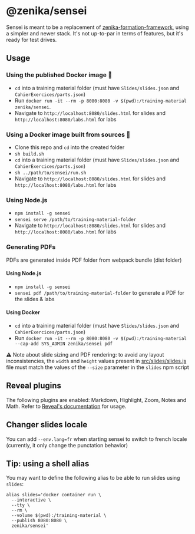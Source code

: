 # @zenika/sensei

Sensei is meant to be a replacement of [zenika-formation-framework](https://github.com/Zenika/zenika-formation-framework/),
using a simpler and newer stack. It's not up-to-par in terms of features, but it's ready for test drives.

## Usage

### Using the published Docker image 🐳

- `cd` into a training material folder (must have `Slides/slides.json` and `CahierExercices/parts.json`)
- Run `docker run -it --rm -p 8080:8080 -v $(pwd):/training-material zenika/sensei`.
- Navigate to `http://localhost:8080/slides.html` for slides and `http://localhost:8080/labs.html` for labs

### Using a Docker image built from sources 🐳

- Clone this repo and `cd` into the created folder
- `sh build.sh`
- `cd` into a training material folder (must have `Slides/slides.json` and `CahierExercices/parts.json`)
- `sh ../path/to/sensei/run.sh`
- Navigate to `http://localhost:8080/slides.html` for slides and `http://localhost:8080/labs.html` for labs

### Using Node.js

- `npm install -g sensei`
- `sensei serve /path/to/training-material-folder`
- Navigate to `http://localhost:8080/slides.html` for slides and `http://localhost:8080/labs.html` for labs

### Generating PDFs

PDFs are generated inside PDF folder from webpack bundle (dist folder)

#### Using Node.js

- `npm install -g sensei`
- `sensei pdf /path/to/training-material-folder` to generate a PDF for the slides & labs

#### Using Docker

- `cd` into a training material folder (must have `Slides/slides.json` and `CahierExercices/parts.json`)
- Run `docker run -it --rm -p 8080:8080 -v $(pwd):/training-material --cap-add SYS_ADMIN zenika/sensei pdf`

⚠️ Note about slide sizing and PDF rendering: to avoid any layout inconsistencies, the `width` and `height` values present in [src/slides/slides.js](src/slides/slides.js) file must match the values of the `--size` parameter in the `slides` npm script

## Reveal plugins

The following plugins are enabled: Markdown, Highlight, Zoom, Notes and Math.
Refer to [Reveal's documentation](https://revealjs.com/plugins/#built-in-plugins) for usage.


## Changer slides locale
You can add `--env.lang=fr` when starting sensei to switch to french locale (currently, it only change the punctation behavior)

## Tip: using a shell alias

You may want to define the following alias to be able to run slides using `slides`:

```
alias slides='docker container run \
  --interactive \
  --tty \
  --rm \
  --volume $(pwd):/training-material \
  --publish 8080:8080 \
  zenika/sensei'
```
